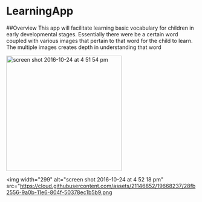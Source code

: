 # LearningApp

##Overview
This app will facilitate learning basic vocabulary for children in early developmental stages. 
Essentially there were be a certain word coupled with various images that pertain to that word for the child to learn. The multiple images creates depth in understanding that word

<img width="305" alt="screen shot 2016-10-24 at 4 51 54 pm" src="https://cloud.githubusercontent.com/assets/21146852/19668235/246437a8-9a0b-11e6-9cff-59577447c163.png">

<img width="299" alt="screen shot 2016-10-24 at 4 52 18 pm" src="https://cloud.githubusercontent.com/assets/21146852/19668237/28fb2556-9a0b-11e6-804f-50378ec1b5b9.png
